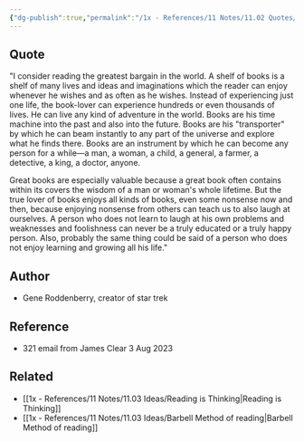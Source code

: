 ```yaml
---
{"dg-publish":true,"permalink":"/1x - References/11 Notes/11.02 Quotes/Reading is the greatest Bargain in the world - Gene Roddenberry/","title":"Reading is the greatest Bargain in the world - Gene Roddenberry","noteIcon":"","created":"2023-08-03T23:35:32.849+03:00","updated":"2024-02-14T20:18:39.766+03:00"}
---
```



## Quote
"I consider reading the greatest bargain in the world. A shelf of books is a shelf of many lives and ideas and imaginations which the reader can enjoy whenever he wishes and as often as he wishes. Instead of experiencing just one life, the book-lover can experience hundreds or even thousands of lives. He can live any kind of adventure in the world. Books are his time machine into the past and also into the future. Books are his "transporter" by which he can beam instantly to any part of the universe and explore what he finds there. Books are an instrument by which he can become any person for a while—a man, a woman, a child, a general, a farmer, a detective, a king, a doctor, anyone.

Great books are especially valuable because a great book often contains within its covers the wisdom of a man or woman's whole lifetime. But the true lover of books enjoys all kinds of books, even some nonsense now and then, because enjoying nonsense from others can teach us to also laugh at ourselves. A person who does not learn to laugh at his own problems and weaknesses and foolishness can never be a truly educated or a truly happy person. Also, probably the same thing could be said of a person who does not enjoy learning and growing all his life."

## Author
- Gene Roddenberry, creator of star trek

## Reference
- 321 email from James Clear 3 Aug 2023

## Related
- [[1x - References/11 Notes/11.03 Ideas/Reading is Thinking\|Reading is Thinking]]
- [[1x - References/11 Notes/11.03 Ideas/Barbell Method of reading\|Barbell Method of reading]]